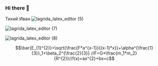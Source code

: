 ### Hi there 👋
Тихий Иван
![lagrida_latex_editor (5)](https://user-images.githubusercontent.com/114713028/201254326-f8cffe95-26ff-461d-910d-d865af3c500b.png)

![lagrida_latex_editor (7)](https://user-images.githubusercontent.com/114713028/201254449-2ef4aa61-33cf-4f20-b6f6-26b7c1765578.png)

![lagrida_latex_editor (8)](https://user-images.githubusercontent.com/114713028/201254672-f3c89979-3fe9-450f-a20e-0027be5cb924.png)

$$\bar{E_{1}^{2}}=\sqrt{\frac{F*a^{x-1}}{(x-1)*x}}+\alpha^{\frac{1}{3}}_1+\beta_2^{\frac{2}{3}}
//F=G*\frac{m_1*m_2}{R^{2}}//f(x)=ax^{2}+bx=c$$
